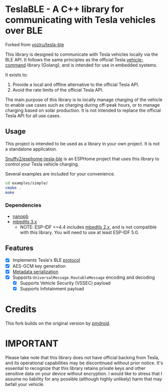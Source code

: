 # TeslaBLE - A C++ library for communicating with Tesla vehicles over BLE

Forked from [yoziru/tesla-ble](https://github.com/yoziru/tesla-ble) 

This library is designed to communicate with Tesla vehicles locally via the BLE API. It follows the same principles as the official Tesla [vehicle-command](https://github.com/teslamotors/vehicle-command) library (Golang), and is intended for use in embedded systems.

It exists to:
1. Provide a local and offline alternative to the official Tesla API.
2. Avoid the rate limits of the official Tesla API.

The main purpose of this library is to locally manage charging of the vehicle to enable use cases such as charging during off-peak hours, or to manage charging based on solar production. It is not intended to replace the official Tesla API for all use cases.

## Usage
This project is intended to be used as a library in your own project. It is not a standalone application. 

[Snuffy2/esphome-tesla-ble](https://github.com/Snuffy2/esphome-tesla-ble) is an ESPHome project that uses this library to control your Tesla vehicle charging.

Several examples are included for your convenience.
```sh
cd examples/simple/ 
cmake .
make
```


### Dependencies
- [nanopb](https://github.com/nanopb/nanopb)
- [mbedtls 3.x](https://github.com/Mbed-TLS/mbedtls)
  - NOTE: ESP-IDF <=4.4 includes [mbedtls 2.x](https://github.com/espressif/mbedtls/wiki#mbed-tls-support-in-esp-idf), and is not compatible with this library. You will need to use at least ESP-IDF 5.0.

## Features
- [x] Implements Tesla's BLE [protocol](https://github.com/teslamotors/vehicle-command/blob/main/pkg/protocol/protocol.md)
- [x] AES-GCM key generation
- [x] [Metadata serialization](https://github.com/teslamotors/vehicle-command/blob/main/pkg/protocol/protocol.md#metadata-serialization)
- [x] Supports `UniversalMessage.RoutableMessage` encoding and decoding
  - [x] Supports Vehicle Security (VSSEC) payload
  - [x] Supports Infotainment payload

# Credits
This fork builds on the original version by [pmdroid](https://github.com/pmdroid/tesla-ble/tree/main).

# IMPORTANT
Please take note that this library does not have official backing from Tesla, and its operational capabilities may be discontinued without prior notice. It's essential to recognize that this library retains private keys and other sensitive data on your device without encryption. I would like to stress that I assume no liability for any possible (although highly unlikely) harm that may befall your vehicle.
